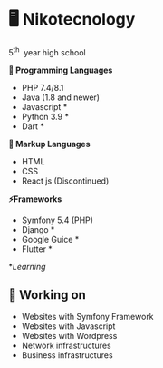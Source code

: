 # 🖥️ Nikotecnology

5<sup>th</sup> &nbsp;year high school

**🌱 Programming Languages**
 - PHP 7.4/8.1
 - Java (1.8 and newer)
 - Javascript *
 - Python 3.9 *
 - Dart *
 
**🌅 Markup Languages**
 - HTML
 - CSS
 - React js (Discontinued)
 
**⚡Frameworks**
 - Symfony 5.4 (PHP)
 - Django *
 - Google Guice *
 - Flutter *


**Learning*

## 🔭 Working on
- Websites with Symfony Framework
- Websites with Javascript
-	Websites with Wordpress
-	Network infrastructures
-	Business infrastructures
